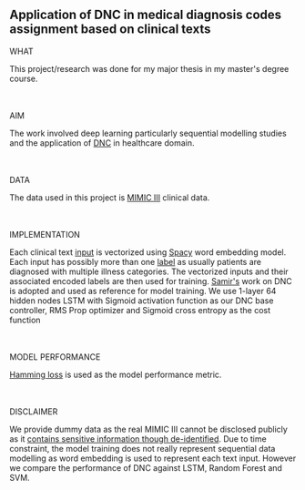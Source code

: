 ## Application of DNC in medical diagnosis codes assignment based on clinical texts

WHAT

This project/research was done for my major thesis in my master's degree course.

<br></br>
AIM

The work involved deep learning particularly sequential modelling studies and the application of [DNC](https://www.nature.com/articles/nature20101.epdf?author_access_token=ImTXBI8aWbYxYQ51Plys8NRgN0jAjWel9jnR3ZoTv0MggmpDmwljGswxVdeocYSurJ3hxupzWuRNeGvvXnoO8o4jTJcnAyhGuZzXJ1GEaD-Z7E6X_a9R-xqJ9TfJWBqz) in healthcare domain.

<br></br>
DATA

The data used in this project is [MIMIC III](https://www.nature.com/articles/sdata201635) clinical data.

<br></br>
IMPLEMENTATION

Each clinical text [input](https://github.com/farah-samat/dnc/blob/master/discharge_notes.csv) is vectorized using [Spacy](https://spacy.io) word embedding model. Each input has possibly more than one [label](https://github.com/farah-samat/dnc/blob/master/diagnosis_codes.csv) as usually patients are diagnosed with multiple illness categories. The vectorized inputs and their associated encoded labels are then used for training.
[Samir's](https://github.com/Mostafa-Samir/DNC-tensorflow) work on DNC is adopted and used as reference for model training. We use 1-layer 64 hidden nodes LSTM with Sigmoid activation function as our DNC base controller, RMS Prop optimizer and Sigmoid cross entropy as the cost function

<br></br>
MODEL PERFORMANCE

[Hamming loss](http://scikit-learn.org/stable/modules/generated/sklearn.metrics.hamming_loss.html) is used as the model performance metric.

<br></br>
DISCLAIMER

We provide dummy data as the real MIMIC III cannot be disclosed publicly as it [contains sensitive information though de-identified](https://mimic.physionet.org/gettingstarted/access/).
Due to time constraint, the model training does not really represent sequential data modelling as word embedding is used to represent each text input. However we compare the performance of DNC against LSTM, Random Forest and SVM.
